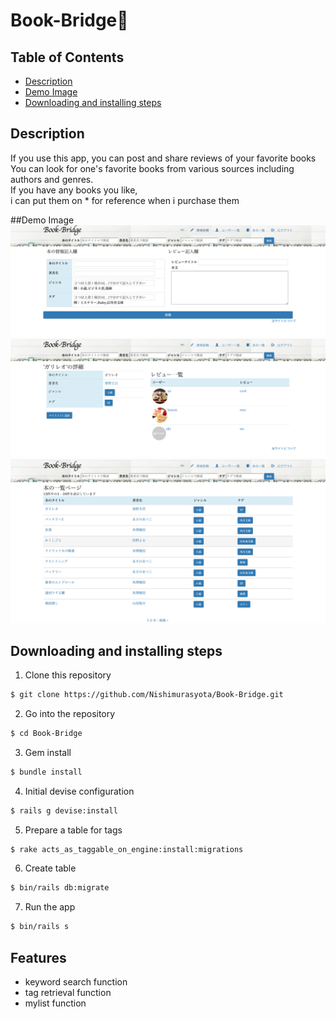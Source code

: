 # Book-Bridge📘


## Table of Contents
* [Description](#Description)
* [Demo Image](#Demo-Image)
* [Downloading and installing steps](#Downloading-and-installing-steps)

## Description
If you use this app, you can post and share reviews of your favorite books
<br>
You can look for one's favorite books from various sources including authors and genres.
<br>
If you have any books you like,
<br>
i can put them on * for reference when i purchase them

##Demo Image
![Image](https://github.com/Nishimurasyota/Book-Bridge/blob/master/app/assets/images/new_book.jpg)
![Image](https://github.com/Nishimurasyota/Book-Bridge/blob/master/app/assets/images/book_show.jpg)
![Image](https://github.com/Nishimurasyota/Book-Bridge/blob/master/app/assets/images/book_index.jpg)

## Downloading and installing steps

1. Clone this repository
```bash
$ git clone https://github.com/Nishimurasyota/Book-Bridge.git
```

2. Go into the repository
```bash
$ cd Book-Bridge
```

3. Gem install
```bash
$ bundle install
```

4. Initial devise configuration
```bash
$ rails g devise:install
```

5. Prepare a table for tags
```bash
$ rake acts_as_taggable_on_engine:install:migrations
```

6. Create table
```bash
$ bin/rails db:migrate
```

7. Run the app
```bash
$ bin/rails s
```

## Features
* keyword search function
* tag retrieval function
* mylist function